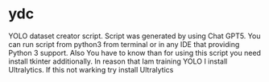 # ydc
YOLO dataset creator script. Script was generated by using Chat GPT5. You can run script from python3 from terminal or in any IDE that providing Python 3 support. Also You have to know than for using this script you need install tkinter additionally. In reason that Iam training YOLO I install Ultralytics. If this not warking try install Ultralytics
